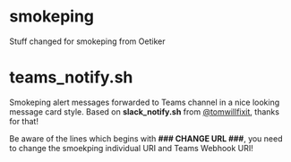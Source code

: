 # smokeping
Stuff changed for smokeping from Oetiker


# teams_notify.sh 
Smokeping alert messages forwarded to Teams channel in a nice looking message card style.
Based on <b>slack_notify.sh</b> from <a href="https://github.com/tomwillfixit/smokeping/blob/master/slack_notify.sh">@tomwillfixit</a>, thanks for that!

Be aware of the lines which begins with <b>### CHANGE URL ###</b>, you need to change the smoekping individual URI and Teams Webhook URI!
